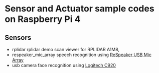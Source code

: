 # Sensor and Actuator sample codes on Raspberry Pi 4

## Sensors
- rplidar
rplidar demo scan viewer for RPLIDAR A1M8, 
- respeaker_mic_array
speech recognition using [ReSpeaker USB Mic Array](http://wiki.seeedstudio.com/cn/ReSpeaker-USB-Mic-Array/)
- usb camera
face recognition using [Logitech C920](https://www.logitech.com/en-ph/product/hd-pro-webcam-c920)
